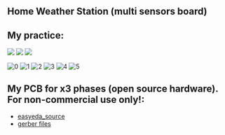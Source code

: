 ## Home Weather Station (multi sensors board)

## My practice:
![](https://raw.githubusercontent.com/TrDA-hab/Projects/master/HomeWeatherStation/Multi-sensor%20221.jpg)
![](https://raw.githubusercontent.com/TrDA-hab/Projects/master/HomeWeatherStation/WHM-4.jpg)
![](https://raw.githubusercontent.com/TrDA-hab/Projects/master/HomeWeatherStation/WHM-5.jpg)

![0](https://raw.githubusercontent.com/TrDA-hab/Projects/master/HomeWeatherStation/Untitled%20v38-1.jpg)
![1](https://raw.githubusercontent.com/TrDA-hab/Projects/master/HomeWeatherStation/20200529_002351.jpg)
![2](https://raw.githubusercontent.com/TrDA-hab/Projects/master/HomeWeatherStation/20200529_004204.jpg)
![3](https://raw.githubusercontent.com/TrDA-hab/Projects/master/HomeWeatherStation/20200814_145417.jpg)
![4](https://raw.githubusercontent.com/TrDA-hab/Projects/master/HomeWeatherStation/20200908_203218.jpg)
![5](https://raw.githubusercontent.com/TrDA-hab/Projects/master/HomeWeatherStation/Schematic_WHM.png)

## My PCB for x3 phases (open source hardware). For non-commercial use only!:
 - [easyeda_source](https://github.com/TrDA-hab/Projects/tree/master/HomeWeatherStation/easyeda_source)
 - [gerber files](https://github.com/TrDA-hab/Projects/tree/master/HomeWeatherStation/gerber)
